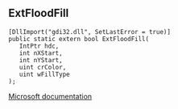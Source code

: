 ## ExtFloodFill

```
[DllImport("gdi32.dll", SetLastError = true)]
public static extern bool ExtFloodFill(
   IntPtr hdc,
   int nXStart,
   int nYStart,
   uint crColor,
   uint wFillType
);
```

[Microsoft documentation](https://docs.microsoft.com/en-us/windows/win32/api/wingdi/nf-wingdi-extfloodfill)
